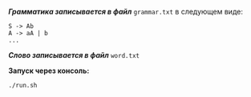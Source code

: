 __*Грамматика записывается в файл*__ ```grammar.txt``` в следующем виде:
```
S -> Ab
A -> aA | b
...
```
__*Слово записывается в файл*__ ```word.txt```

__Запуск через консоль:__
```bash
./run.sh
```

